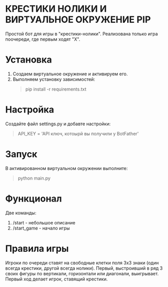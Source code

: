 # КРЕСТИКИ НОЛИКИ И ВИРТУАЛЬНОЕ ОКРУЖЕНИЕ PIP
Простой бот для игры в "крестики-нолики". Реализована только игра поочереди, где первым ходят "X".

# Установка

1. Создаем виртуальное окружение и активируем его.
2. Выполняем установку зависимостей:
    >pip install -r requirements.txt

# Настройка

Создайте файл settings.py и добавте настройки:

>API_KEY = 'API ключ, котоырй вы получили у BotFather'

# Запуск

В активированном виртуальном окружении выполните:

>python main.py

# Функционал

Две команды:
   1. /start - небольшое описание
   2. /start_game - начало игры
   
# Правила игры

Игроки по очереди ставят на свободные клетки поля 3х3 знаки (один всегда крестики, другой всегда нолики). Первый, выстроивший в ряд 3 своих фигуры по вертикали, горизонтали или диагонали, выигрывает. Первый ход делает игрок, ставящий крестики.
